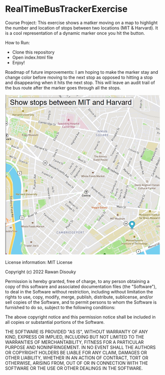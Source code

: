 # RealTimeBusTrackerExercise
 Course Project: This exercise shows a matker moving on a map to highlight the number and location of stops between two locations (MIT & Harvard). It is a cool representation of a dynamic marker once you hit the button. 
 
How to Run: 
- Clone this repository
- Open index.html file
- Enjoy!

Roadmap of future improvements: I am hoping to make the marker stay and change color before moving to the next stop as opposed to hitting a stop and disappearing when it hits the next stop. This will leave an audit trail of the bus route after the marker goes through all the stops. 

![This is an image](https://github.com/rdisouky/rdisouky.github.io/blob/main/buspicture.png)


License information: MIT License

Copyright (c) 2022 Rawan Disouky

Permission is hereby granted, free of charge, to any person obtaining a copy of this software and associated documentation files (the "Software"), to deal in the Software without restriction, including without limitation the rights to use, copy, modify, merge, publish, distribute, sublicense, and/or sell copies of the Software, and to permit persons to whom the Software is furnished to do so, subject to the following conditions:

The above copyright notice and this permission notice shall be included in all copies or substantial portions of the Software.

THE SOFTWARE IS PROVIDED "AS IS", WITHOUT WARRANTY OF ANY KIND, EXPRESS OR IMPLIED, INCLUDING BUT NOT LIMITED TO THE WARRANTIES OF MERCHANTABILITY, FITNESS FOR A PARTICULAR PURPOSE AND NONINFRINGEMENT. IN NO EVENT SHALL THE AUTHORS OR COPYRIGHT HOLDERS BE LIABLE FOR ANY CLAIM, DAMAGES OR OTHER LIABILITY, WHETHER IN AN ACTION OF CONTRACT, TORT OR OTHERWISE, ARISING FROM, OUT OF OR IN CONNECTION WITH THE SOFTWARE OR THE USE OR OTHER DEALINGS IN THE SOFTWARE. 
